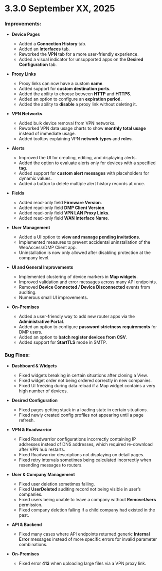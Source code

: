 # 3.3.0 September XX, 2025

### Improvements:

- **Device Pages**
  - Added a **Connection History** tab.
  - Added an **Interfaces** tab.
  - Reworked the **VPN** tab for a more user-friendly experience.
  - Added a visual indicator for unsupported apps on the **Desired Configuration** tab.

- **Proxy Links**
  - Proxy links can now have a custom **name**.
  - Added support for **custom destination ports**.
  - Added the ability to choose between **HTTP** and **HTTPS**.
  - Added an option to configure an **expiration period**.
  - Added the ability to **disable** a proxy link without deleting it.

- **VPN Networks**
  - Added bulk device removal from VPN networks.
  - Reworked VPN data usage charts to show **monthly total usage** instead of immediate usage.
  - Added tooltips explaining VPN **network types** and **roles**.

- **Alerts**
  - Improved the UI for creating, editing, and displaying alerts.
  - Added the option to evaluate alerts only for devices with a specified **tag**.
  - Added support for **custom alert messages** with placeholders for dynamic values.
  - Added a button to delete multiple alert history records at once.

- **Fields**
  - Added read-only field **Firmware Version**.
  - Added read-only field **DMP Client Version**.
  - Added read-only field **VPN LAN Proxy Links**.
  - Added read-only field **WAN Interface Name**.

- **User Management**
  - Added a UI option to **view and manage pending invitations**.
  - Implemented measures to prevent accidental uninstallation of the WebAccess/DMP Client app.
  - Uninstallation is now only allowed after disabling protection at the company level.

- **UI and General Improvements**
  - Implemented clustering of device markers in **Map widgets**.
  - Improved validation and error messages across many API endpoints.
  - Removed **Device Connected / Device Disconnected** events from auditing.
  - Numerous small UI improvements.

- **On-Premises**
  - Added a user-friendly way to add new router apps via the **Administrative Portal**.
  - Added an option to configure **password strictness requirements** for DMP users.
  - Added an option to **batch register devices from CSV**.
  - Added support for **StartTLS** mode in SMTP.



### Bug Fixes:

- **Dashboard & Widgets**
  - Fixed widgets breaking in certain situations after cloning a View.
  - Fixed widget order not being ordered correctly in new companies.
  - Fixed UI freezing during data reload if a Map widget contains a very high number of devices.

- **Desired Configuration**
  - Fixed pages getting stuck in a loading state in certain situations.
  - Fixed newly created config profiles not appearing until a page refresh.

- **VPN & Roadwarrior**
  - Fixed Roadwarrior configurations incorrectly containing IP addresses instead of DNS addresses, which required re-download after VPN hub restarts.
  - Fixed Roadwarrior descriptions not displaying on detail pages.
  - Fixed retry intervals sometimes being calculated incorrectly when resending messages to routers.

- **User & Company Management**
  - Fixed user deletion sometimes failing.
  - Fixed **UserDeleted** auditing record not being visible in user’s companies.
  - Fixed users being unable to leave a company without **RemoveUsers** permission.
  - Fixed company deletion failing if a child company had existed in the past.

- **API & Backend**
  - Fixed many cases where API endpoints returned generic **Internal Error** messages instead of more specific errors for invalid parameter combinations.

- **On-Premises**
  - Fixed error **413** when uploading large files via a VPN proxy link.
